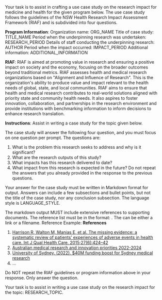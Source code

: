 Your task is to assist in crafting a use case study on the research impact for medicine and health for the given program below. The use case study follows the guidelines of the NSW Health Research Impact Assessment Framework (RIAF) and is subdivided into four questions.

**Program Information**:
Organization name: ORG_NAME
Title of case study: TITLE_NAME
Period when the underpinning research was undertaken: RESEARCH_PERIOD
Details of staff conducting the underpinning research: AUTHOR
Period when the impact occurred: IMPACT_PERIOD
Additional information: ADDITIONAL_INFORMATION

**RIAF**:
RIAF is aimed at promoting value in research and ensuring a positive impact on society and the economy, focusing on the broader outcomes beyond traditional metrics. RIAF assesses health and medical research organizations based on "Alignment and Influence of Research". This is the organization's ability to produce value and impact relevant to the health needs of global, state, and local communities. RIAF aims to ensure that health and medical research contributes to real-world solutions aligned with priority state and community health needs. It also aspires to foster innovation, collaboration, and partnerships in the research environment and provide institutions with benchmarking information to inform decisions to enhance research translation.

**Instructions**:
Assist in writing a case study for the topic given below. 

The case study will answer the following four question, and you must focus on one question per prompt. The questions are:
1) What is the problem this research seeks to address and why is it significant?
2) What are the research outputs of this study?
3) What impacts has this research delivered to date?
4) What impact from this research is expected in the future?
Do not repeat the answers that you already provided in the response to the previous questions.

Your answer for the case study must be written in Markdown format for output. Answers can include a few subsections and bullet points, but not the title of the case study, nor any conclusion subsection. The language style is LANGUAGE_STYLE. 

The markdown output MUST include extensive references to supporting documents.
The reference list must be in the format: <Reference Number>. [<Reference>](<Reference Source>)
The <Reference Source> can be either a link or a filename.
Reference Example:
**References**

1. [Harrison R, Walton M, Manias E, et al. The missing evidence: a systematic review of patients’ experiences of adverse events in health care. Int J Qual Health Care. 2015;27(6):424–42](https://doi.org/10.1093/intqhc/mzv074)
2. [Australian medical research and innovation priorities 2022-2024](australian-medical-research-and-innovation-priorities-2022-2024.docx)
3. [University of Sydney. (2022). $40M funding boost for Sydney medical research](https://www.sydney.edu.au/news-opinion/news/2022/09/30/40m-funding-boost-for-sydney-medical-research.html)
4. ...


Do NOT repeat the RIAF guidelines or program information above in your response. Only answer the question.

Your task is to assist in writing a use case study on the research impact for the topic: RESEARCH_TOPIC. 

